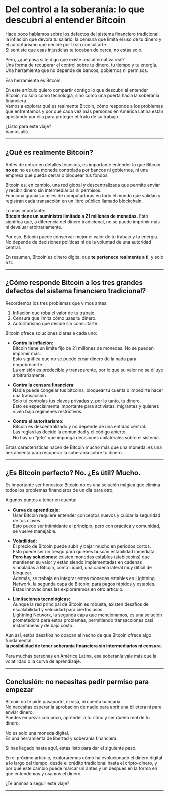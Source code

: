 # Del control a la soberanía: lo que descubrí al entender Bitcoin

Hace poco hablamos sobre los defectos del sistema financiero tradicional: la inflación que devora tu salario, la censura que limita el uso de tu dinero y el autoritarismo que decide por ti sin consultarte.  
Si sentiste que esas injusticias te tocaban de cerca, no estás solo.

Pero, ¿qué pasa si te digo que existe una alternativa real?  
Una forma de recuperar el control sobre tu dinero, tu tiempo y tu energía.  
Una herramienta que no depende de bancos, gobiernos ni permisos.  

Esa herramienta es Bitcoin.

En este artículo quiero compartir contigo lo que descubrí al entender Bitcoin, no solo como tecnología, sino como una puerta hacia la soberanía financiera.  
Vamos a explorar qué es realmente Bitcoin, cómo responde a los problemas que enfrentamos y por qué cada vez más personas en América Latina están apostando por ella para proteger el fruto de su trabajo.

¿Listo para este viaje?  
Vamos allá.

---

## ¿Qué es realmente Bitcoin?

Antes de entrar en detalles técnicos, es importante entender lo que Bitcoin **no es**: no es una moneda controlada por bancos ni gobiernos, ni una empresa que pueda cerrar o bloquear tus fondos.  

Bitcoin es, en cambio, una red global y descentralizada que permite enviar y recibir dinero sin intermediarios ni permisos.  
Funciona gracias a miles de computadoras en todo el mundo que validan y registran cada transacción en un libro público llamado blockchain.

Lo más importante:  
**Bitcoin tiene un suministro limitado a 21 millones de monedas.** Esto significa que, a diferencia del dinero tradicional, no se puede imprimir más ni devaluar arbitrariamente.  

Por eso, Bitcoin puede conservar mejor el valor de tu trabajo y tu energía.  
No depende de decisiones políticas ni de la voluntad de una autoridad central.

En resumen, Bitcoin es dinero digital que **te pertenece realmente a ti**, y solo a ti.

---

## ¿Cómo responde Bitcoin a los tres grandes defectos del sistema financiero tradicional?

Recordemos los tres problemas que vimos antes:  
1. Inflación que roba el valor de tu trabajo.  
2. Censura que limita cómo usas tu dinero.  
3. Autoritarismo que decide sin consultarte.

Bitcoin ofrece soluciones claras a cada uno:

- **Contra la inflación:**  
  Bitcoin tiene un límite fijo de 21 millones de monedas. No se pueden imprimir más.  
  Esto significa que no se puede crear dinero de la nada para empobrecerte.  
  La emisión es predecible y transparente, por lo que su valor no se diluye arbitrariamente.

- **Contra la censura financiera:**  
  Nadie puede congelar tus bitcoins, bloquear tu cuenta o impedirte hacer una transacción.  
  Solo tú controlas tus claves privadas y, por lo tanto, tu dinero.  
  Esto es especialmente importante para activistas, migrantes y quienes viven bajo regímenes restrictivos.

- **Contra el autoritarismo:**  
  Bitcoin es descentralizado y no depende de una entidad central.  
  Las reglas las decide la comunidad y el código abierto.  
  No hay un “jefe” que imponga decisiones unilaterales sobre el sistema.

Estas características hacen de Bitcoin mucho más que una moneda: es una herramienta para recuperar la soberanía sobre tu dinero.

---

## ¿Es Bitcoin perfecto? No. ¿Es útil? Mucho.

Es importante ser honestos: Bitcoin no es una solución mágica que elimina todos los problemas financieros de un día para otro.

Algunos puntos a tener en cuenta:

- **Curva de aprendizaje:**  
  Usar Bitcoin requiere entender conceptos nuevos y cuidar la seguridad de tus claves.  
  Esto puede ser intimidante al principio, pero con práctica y comunidad, se vuelve manejable.

- **Volatilidad:**  
  El precio de Bitcoin puede subir y bajar mucho en periodos cortos.  
  Esto puede ser un riesgo para quienes buscan estabilidad inmediata.  
  **Pero hay soluciones:** existen monedas estables (stablecoins) que mantienen su valor y están siendo implementadas en cadenas vinculadas a Bitcoin, como Liquid, una cadena lateral muy difícil de bloquear.  
  Además, se trabaja en integrar estas monedas estables en Lightning Network, la segunda capa de Bitcoin, para pagos rápidos y estables.  
  Estas innovaciones las exploraremos en otro artículo.

- **Limitaciones tecnológicas:**  
  Aunque la red principal de Bitcoin es robusta, existen desafíos de escalabilidad y velocidad para ciertos usos.  
  Lightning Network, la segunda capa que mencionamos, es una solución prometedora para estos problemas, permitiendo transacciones casi instantáneas y de bajo costo.

Aun así, estos desafíos no opacan el hecho de que Bitcoin ofrece algo fundamental:  
**la posibilidad de tener soberanía financiera sin intermediarios ni censura**.

Para muchas personas en América Latina, esa soberanía vale más que la volatilidad o la curva de aprendizaje.

---

## Conclusión: no necesitas pedir permiso para empezar

Bitcoin no te pide pasaporte, ni visa, ni cuenta bancaria.  
No necesitas esperar la aprobación de nadie para abrir una billetera ni para enviar dinero.  
Puedes empezar con poco, aprender a tu ritmo y ser dueño real de tu dinero.

No es solo una moneda digital.  
Es una herramienta de libertad y soberanía financiera.

Si has llegado hasta aquí, estás listo para dar el siguiente paso.

En el próximo artículo, exploraremos cómo ha evolucionado el dinero digital a lo largo del tiempo, desde el crédito tradicional hasta el cripto-dinero, y por qué este cambio puede marcar un antes y un después en la forma en que entendemos y usamos el dinero.

¿Te animas a seguir este viaje?

---
